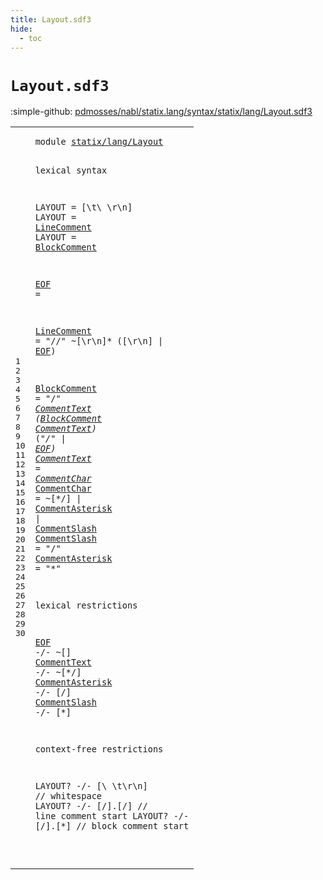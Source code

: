 ```yaml
---
title: Layout.sdf3
hide:
  - toc
---
```


# `Layout.sdf3`

:simple-github: [pdmosses/nabl/statix.lang/syntax/statix/lang/Layout.sdf3]

[pdmosses/nabl/statix.lang/syntax/statix/lang/Layout.sdf3]: https://github.com/pdmosses/nabl/blob/master/statix.lang/syntax/statix/lang/Layout.sdf3 "The source file on GitHub"

<div class="sdf3"><table class="highlighttable"><tbody><tr><td class="linenos"><div class="linenodiv"><pre><span></span>1
2
3
4
5
6
7
8
9
10
11
12
13
14
15
16
17
18
19
20
21
22
23
24
25
26
27
28
29
30
</pre></div></td>
<td class="code"><pre><code><span class="keyword">module</span> <a href="../../../StatixLang.sdf3/#statix/lang/Layout_30_48" id="statix/lang/Layout_7_25" title="Referenced at ../../../StatixLang.sdf3 line 5; ../../cli/CLI.sdf3 line 5; ../../test/Result.sdf3 line 7; ../../test/Test.sdf3 line 5">statix/lang/Layout</a>

<span class="keyword">lexical syntax</span>

  <span class="keyword">LAYOUT</span> = [\t\ \r\n]
  <span class="keyword">LAYOUT</span> = <a href="#LineComment_126_137" id="LineComment_76_87" title="Defined at line 11">LineComment</a>
  <span class="keyword">LAYOUT</span> = <a href="#BlockComment_176_188" id="BlockComment_99_111" title="Defined at line 13">BlockComment</a>

  <a href="#EOF_168_171" id="EOF_115_118" title="Referenced at line 11, 13, 21">EOF</a> =  

  <a href="#LineComment_76_87" id="LineComment_126_137" title="Referenced at line 6">LineComment</a>     = <span class="cons_Lit">"//"</span> ~[\r\n]* ([\r\n] | <a href="#EOF_115_118" id="EOF_168_171" title="Defined at line 9">EOF</a>)

  <a href="#BlockComment_99_111" id="BlockComment_176_188" title="Referenced at line 7, 13">BlockComment</a>    = <span class="cons_Lit">"/*"</span> <a href="#CommentText_254_265" id="CommentText_199_210" title="Defined at line 14">CommentText</a> (<a href="#BlockComment_176_188" id="BlockComment_212_224" title="Defined at line 13">BlockComment</a> <a href="#CommentText_254_265" id="CommentText_225_236" title="Defined at line 14">CommentText</a>)* (<span class="cons_Lit">"*/"</span> | <a href="#EOF_115_118" id="EOF_247_250" title="Defined at line 9">EOF</a>)
  <a href="#CommentText_199_210" id="CommentText_254_265" title="Referenced at line 13, 22">CommentText</a>     = <a href="#CommentChar_287_298" id="CommentChar_272_283" title="Defined at line 15">CommentChar</a>*
  <a href="#CommentChar_272_283" id="CommentChar_287_298" title="Referenced at line 14">CommentChar</a>     = ~[\*\/] | <a href="#CommentAsterisk_372_387" id="CommentAsterisk_315_330" title="Defined at line 17">CommentAsterisk</a> | <a href="#CommentSlash_348_360" id="CommentSlash_333_345" title="Defined at line 16">CommentSlash</a>
  <a href="#CommentSlash_333_345" id="CommentSlash_348_360" title="Referenced at line 15, 24">CommentSlash</a>    = <span class="cons_Lit">"/"</span>
  <a href="#CommentAsterisk_315_330" id="CommentAsterisk_372_387" title="Referenced at line 15, 23">CommentAsterisk</a> = <span class="cons_Lit">"*"</span>

<span class="keyword">lexical restrictions</span>

  <a href="#EOF_115_118" id="EOF_419_422" title="Defined at line 9">EOF</a>             -/- ~[]
  <a href="#CommentText_254_265" id="CommentText_445_456" title="Defined at line 14">CommentText</a>     -/- ~[\*\/]
  <a href="#CommentAsterisk_372_387" id="CommentAsterisk_475_490" title="Defined at line 17">CommentAsterisk</a> -/- [\/]
  <a href="#CommentSlash_348_360" id="CommentSlash_502_514" title="Defined at line 16">CommentSlash</a>    -/- [\*]

<span class="keyword">context-free restrictions</span>

  <span class="keyword">LAYOUT</span>? -/- [\ \t\r\n]   <span class="layout">// whitespace</span>
  <span class="keyword">LAYOUT</span>? -/- [\/].[\/]    <span class="layout">// line comment start</span>
  <span class="keyword">LAYOUT</span>? -/- [\/].[\*]    <span class="layout">// block comment start</span>

</code></pre></td></tr></tbody></table></div>